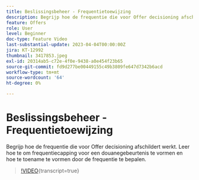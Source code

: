 ```yaml
---
title: Beslissingsbeheer - Frequentietoewijzing
description: Begrijp hoe de frequentie die voor Offer decisioning afschildert werkt. Leer hoe te om frequentiecapping voor een douanegebeurtenis te vormen en hoe te toename te vormen door de frequentie te bepalen.
feature: Offers
role: User
level: Beginner
doc-type: Feature Video
last-substantial-update: 2023-04-04T00:00:00Z
jira: KT-12992
thumbnail: 3417853.jpeg
exl-id: 20314ab5-c72e-4f0e-9438-a0e454f23b65
source-git-commit: fd9d277be00449155c49b3809fe647d7342b6acd
workflow-type: tm+mt
source-wordcount: '64'
ht-degree: 0%

---
```


# Beslissingsbeheer - Frequentietoewijzing

Begrijp hoe de frequentie die voor Offer decisioning afschildert werkt. Leer hoe te om frequentiecapping voor een douanegebeurtenis te vormen en hoe te toename te vormen door de frequentie te bepalen.

>[!VIDEO](https://video.tv.adobe.com/v/3417853/?quality=12&learn=on){transcript=true}
